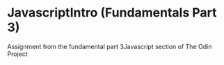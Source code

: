 # JavascriptIntro (Fundamentals Part 3)
Assignment from the fundamental part 3Javascript section of The Odin Project
